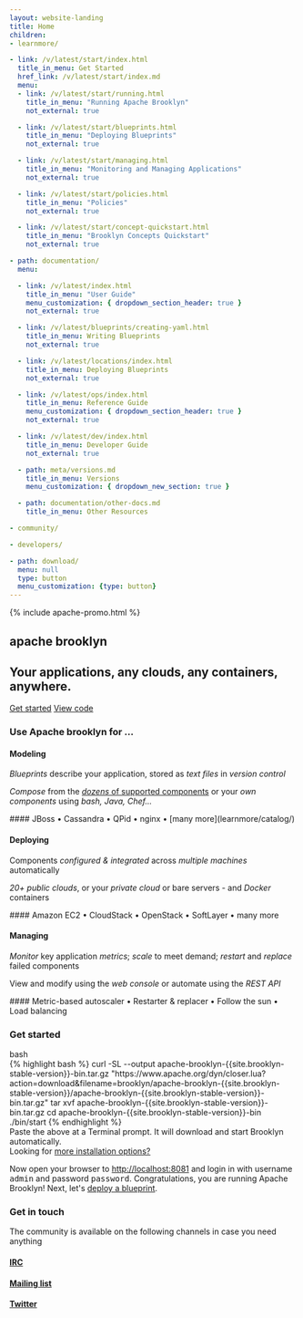 ```yaml
---
layout: website-landing
title: Home
children:
- learnmore/

- link: /v/latest/start/index.html
  title_in_menu: Get Started
  href_link: /v/latest/start/index.md
  menu:
  - link: /v/latest/start/running.html
    title_in_menu: "Running Apache Brooklyn"
    not_external: true

  - link: /v/latest/start/blueprints.html
    title_in_menu: "Deploying Blueprints"
    not_external: true

  - link: /v/latest/start/managing.html
    title_in_menu: "Monitoring and Managing Applications"
    not_external: true

  - link: /v/latest/start/policies.html
    title_in_menu: "Policies"
    not_external: true

  - link: /v/latest/start/concept-quickstart.html
    title_in_menu: "Brooklyn Concepts Quickstart"
    not_external: true

- path: documentation/
  menu:

  - link: /v/latest/index.html
    title_in_menu: "User Guide"
    menu_customization: { dropdown_section_header: true }
    not_external: true

  - link: /v/latest/blueprints/creating-yaml.html
    title_in_menu: Writing Blueprints
    not_external: true

  - link: /v/latest/locations/index.html
    title_in_menu: Deploying Blueprints
    not_external: true

  - link: /v/latest/ops/index.html
    title_in_menu: Reference Guide
    menu_customization: { dropdown_section_header: true }
    not_external: true

  - link: /v/latest/dev/index.html
    title_in_menu: Developer Guide
    not_external: true

  - path: meta/versions.md
    title_in_menu: Versions
    menu_customization: { dropdown_new_section: true }

  - path: documentation/other-docs.md
    title_in_menu: Other Resources

- community/

- developers/

- path: download/
  menu: null
  type: button
  menu_customization: {type: button}
---
```


{% include apache-promo.html %}

<section class="hero">
<div class="container text-center" markdown="1">

# <span class="text-apache">apache</span> <span class="text-brooklyn">brooklyn</span>

## Your applications, any clouds, any containers, anywhere.
 
<a href="#get-started" class="btn btn-primary btn-lg">Get started</a>
<a href="https://github.com/apache/brooklyn" class="btn btn-link btn-lg"><i class="fa fa-fw fa-github"></i> View code</a>

</div>
</section>

<section class="container about">
<h3 class="text-center">Use Apache brooklyn for &hellip;</h3>
<div class="row">

<div class="col-md-4" markdown="1">
<p>
<span class="fa-stack fa-2x">
<i class="fa fa-circle-thin fa-stack-2x "></i>
<i class="fa fa-archive fa-stack-1x modeling"></i>
</span>
</p>

#### Modeling

*Blueprints* describe your application, stored as *text files* in *version control*

*Compose* from the [*dozens* of supported components](learnmore/catalog/) or your *own components* using *bash, Java, Chef...*

<div class="text-muted" markdown="1">
#### JBoss &bull; Cassandra &bull; QPid &bull; nginx &bull; [many more](learnmore/catalog/)
</div>
</div>

<div class="col-md-4" markdown="1">
<p>
<span class="fa-stack fa-2x">
<i class="fa fa-circle-thin fa-stack-2x "></i>
<i class="fa fa-rocket fa-stack-1x deploying"></i>
</span>
</p>

#### Deploying

Components *configured &amp; integrated* across *multiple machines* automatically

*20+ public clouds*, or your *private cloud* or bare servers - and *Docker* containers

<div class="text-muted" markdown="1">
#### Amazon EC2 &bull; CloudStack &bull; OpenStack &bull; SoftLayer &bull; many more
</div>
</div>

<div class="col-md-4" markdown="1">
<p>
<span class="fa-stack fa-2x">
<i class="fa fa-circle-thin fa-stack-2x "></i>
<i class="fa fa-cog fa-stack-1x managing"></i>
</span>
</p>

#### Managing

*Monitor* key application *metrics*; *scale* to meet demand; *restart* and *replace* failed components

View and modify using the *web console* or automate using the *REST API*

<div class="text-muted" markdown="1">
#### Metric-based autoscaler &bull; Restarter &amp; replacer &bull; Follow the sun &bull; Load balancing 
</div>

</div>
</div>
</section>


<section class="jumbotron get-started" id="get-started">
  <div class="container">
    <div class="row">
      <div class="col-md-12">
        <h3 class="text-center">Get started</h3>
        <div class="shell">
          <div class="shell-toolbar">
            <i class="red"></i>
            <i class="yellow"></i>
            <i class="green"></i>
            <span>bash</span>
          </div>
{% highlight bash %}
curl -SL --output apache-brooklyn-{{site.brooklyn-stable-version}}-bin.tar.gz "https://www.apache.org/dyn/closer.lua?action=download&filename=brooklyn/apache-brooklyn-{{site.brooklyn-stable-version}}/apache-brooklyn-{{site.brooklyn-stable-version}}-bin.tar.gz"
tar xvf apache-brooklyn-{{site.brooklyn-stable-version}}-bin.tar.gz
cd apache-brooklyn-{{site.brooklyn-stable-version}}-bin
./bin/start
{% endhighlight %}
        </div>
        <div class="text-muted row">
          <div class="col-md-9">Paste the above at a Terminal prompt. It will download and start Brooklyn automatically.</div>
          <div class="col-md-3 text-rigth">Looking for <a href="{{ site.path.guide }}/start/running.html">more installation options?</a></div>
        </div>
        <p>Now open your browser to <a href="http://localhost:8081/">http://localhost:8081</a> and login in with username <tt>admin</tt> and password <tt>password</tt>. Congratulations, you are running Apache Brooklyn! Next, let's <a href="{{ site.path.guide }}/start/blueprints.html">deploy a blueprint</a>.</p>
      </div>
    </div>
  </div>
</section>

<section class="container text-center social">
    <div class="row">
        <div class="col-md-12">
            <h3 class="text-center">Get in touch</h3>
            <p>The community is available on the following channels in case you need anything</p>
        </div>
        <div class="col-sm-4">
            <a href="http://webchat.freenode.net/?channels=brooklyncentral"
               data-toggle="tooltip" data-placement="bottom" title="IRC: freenode #brooklyncentral">
                <p>
                    <span class="fa-stack fa-2x">
                        <i class="fa fa-circle-thin fa-stack-2x"></i>
                        <i class="fa fa-slack fa-stack-1x"></i>
                    </span>
                </p>
                <h4 id="deploy">IRC</h4>
            </a>
        </div>
        <div class="col-sm-4">
            <a href="https://lists.apache.org/list.html?dev@brooklyn.apache.org"
               data-toggle="tooltip" data-placement="bottom" title="Mailing list: dev@brooklyn.apache.org">
                <p>
                    <span class="fa-stack fa-2x">
                        <i class="fa fa-circle-thin fa-stack-2x"></i>
                        <i class="fa fa-envelope-o fa-stack-1x"></i>
                    </span>
                </p>
                <h4 id="deploy">Mailing list</h4>
            </a>
        </div>
        <div class="col-sm-4">
            <a href="https://twitter.com/#!/search?q=brooklyncentral"
               data-toggle="tooltip" data-placement="bottom" title="Twitter: @brooklyncentral"/>
                <p>
                    <span class="fa-stack fa-2x">
                        <i class="fa fa-circle-thin fa-stack-2x"></i>
                        <i class="fa fa-twitter fa-stack-1x"></i>
                    </span>
                </p>
                <h4 id="deploy">Twitter</h4>
            </a>
        </div>
    </div>
</section>
